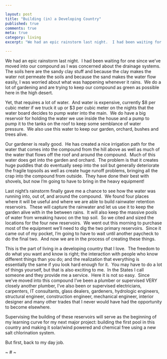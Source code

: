```yaml
---

layout: post
title: "Building (in) a Developing Country"
published: true
comments: true
meta: true
category: living
excerpt: "We had an epic rainstorm last night.  I had been waiting for one since we’ve moved into our compound as I was concerned about the drainage systems.  The soils here are the sandy clay stuff and because the clay makes the water not permeate the soils and because the sand makes the water flow easily, I was worried about what was happening whenever it rains.  We do a lot of gardening and are trying to keep our compound as green as possible here in the high desert."

---
```


We had an epic rainstorm last night.  I had been waiting for one since we’ve moved into our compound as I was concerned about the drainage systems.  The soils here are the sandy clay stuff and because the clay makes the water not permeate the soils and because the sand makes the water flow easily, I was worried about what was happening whenever it rains.  We do a lot of gardening and are trying to keep our compound as green as possible here in the high desert.

Yet, that requires a lot of water.  And water is expensive, currently $8 per cubic meter if we truck it up or $3 per cubic meter on the nights that the water board decides to pump water into the main.  We do have a big reservoir for holding the water we use inside the house and a pump to pump it to the tanks on the roof to keep some semblance of water pressure.  We also use this water to keep our garden, orchard, bushes and trees alive.  

Our gardener is really good.  He has created a nice irrigation path for the water that comes into the compound from the hill above as well as much of the water that flows off the roof and around the compound.  Much of this water does get into the garden and orchard.  The problem is that it creates huge puddles that do eventually seep into the soil but generally deteriorate the fragile topsoils as well as create huge runoff problems, bringing all the crap into the compound from outside.  They have done their best with shovels, but now I’m going to have to bring in the heavy equipment!

Last night’s rainstorm finally gave me a chance to see how the water was running into, out of, and around the compound.  We found four places where it will be useful and where we are able to build rainwater retention reservoirs.  These will capture the rainwater and let us use it to keep the garden alive with in the between rains.  It will also keep the massive pools of water from wreaking havoc on the top soil.  So we cited and sized the locations for the four new reservoirs.  We went out this morning to purchase most of the equipment we’ll need to dig the two primary reservoirs.  Since it came out of my pocket, I’m going to have to wait until another paycheck to do the final two.  And now we are in the process of creating these things.  

This is the part of living in a developing country that I love.  The freedom to do what you want and know is right; the interaction with people who know different things than you do; and the realization that everything is essentially the same if you look hard enough for it.  You may have to do a lot of things yourself, but that is also exciting to me.  In the States I call someone and they provide me a service.  Here it is not so easy.  Since we’ve moved into this compound I’ve been a plumber or supervised VERY closely another plumber, I’ve also been or supervised electricians, carpenters, IT consultants, glass dealers, gardeners, hydrologic engineers, structural engineer, construction engineer, mechanical engineer, interior designer and many other trades that I never would have had the opportunity to become elsewhere.  

Supervising the building of these reservoirs will serve as the beginning of my learning curve for my next major project: building the first pool in this country and making it solar/wind powered and chemical free using a new salt chlorination system.

But first, back to my day job.

~ # ~